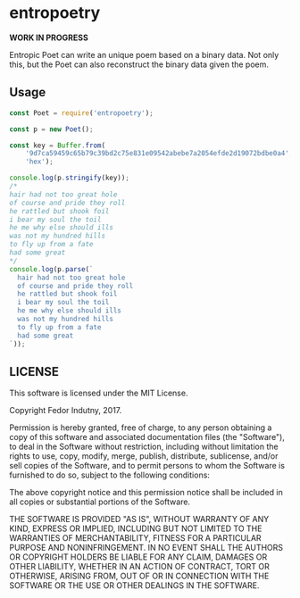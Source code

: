 # entropoetry

**WORK IN PROGRESS**

Entropic Poet can write an unique poem based on a binary data. Not only this,
but the Poet can also reconstruct the binary data given the poem.

## Usage

```js
const Poet = require('entropoetry');

const p = new Poet();

const key = Buffer.from(
    '9d7ca59459c65b79c39bd2c75e831e09542abebe7a2054efde2d19072bdbe0a4',
    'hex');

console.log(p.stringify(key));
/*
hair had not too great hole
of course and pride they roll
he rattled but shook foil
i bear my soul the toil
he me why else should ills
was not my hundred hills
to fly up from a fate
had some great
*/
console.log(p.parse(`
  hair had not too great hole
  of course and pride they roll
  he rattled but shook foil
  i bear my soul the toil
  he me why else should ills
  was not my hundred hills
  to fly up from a fate
  had some great
`));
```

## LICENSE

This software is licensed under the MIT License.

Copyright Fedor Indutny, 2017.

Permission is hereby granted, free of charge, to any person obtaining a
copy of this software and associated documentation files (the
"Software"), to deal in the Software without restriction, including
without limitation the rights to use, copy, modify, merge, publish,
distribute, sublicense, and/or sell copies of the Software, and to permit
persons to whom the Software is furnished to do so, subject to the
following conditions:

The above copyright notice and this permission notice shall be included
in all copies or substantial portions of the Software.

THE SOFTWARE IS PROVIDED "AS IS", WITHOUT WARRANTY OF ANY KIND, EXPRESS
OR IMPLIED, INCLUDING BUT NOT LIMITED TO THE WARRANTIES OF
MERCHANTABILITY, FITNESS FOR A PARTICULAR PURPOSE AND NONINFRINGEMENT. IN
NO EVENT SHALL THE AUTHORS OR COPYRIGHT HOLDERS BE LIABLE FOR ANY CLAIM,
DAMAGES OR OTHER LIABILITY, WHETHER IN AN ACTION OF CONTRACT, TORT OR
OTHERWISE, ARISING FROM, OUT OF OR IN CONNECTION WITH THE SOFTWARE OR THE
USE OR OTHER DEALINGS IN THE SOFTWARE.

[0]: https://en.wikipedia.org/wiki/EdDSA#Ed25519
